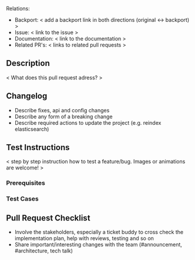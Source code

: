 Relations:
  - Backport: < add a backport link in both directions (original <-> backport) >
  - Issue: < link to the issue >
  - Documentation: < link to the documentation >
  - Related PR's: < links to related pull requests >


## Description
< What does this pull request adress? >


## Changelog
- Describe fixes, api and config changes
- Describe any form of a breaking change
- Describe required actions to update the project (e.g. reindex elasticsearch)


## Test Instructions
< step by step instruction how to test a feature/bug. Images or animations are welcome! >

### Prerequisites

### Test Cases


## Pull Request Checklist

- Involve the stakeholders, especially a ticket buddy to cross check the implementation plan, help with reviews, testing and so on
- Share important/interesting changes with the team (#announcement, #architecture, tech talk)
